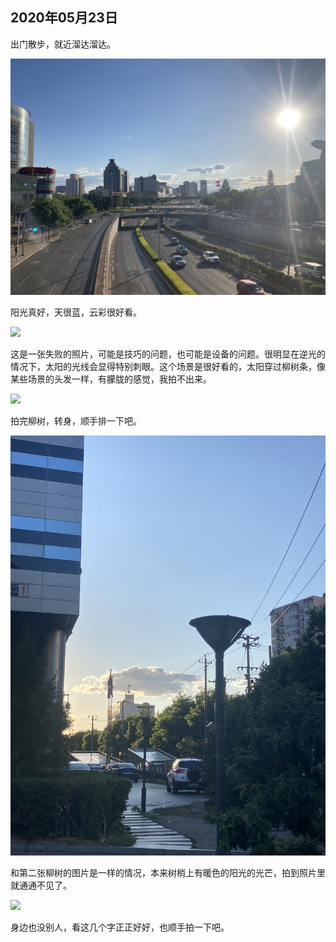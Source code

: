 ## 2020年05月23日

出门散步，就近溜达溜达。

<div class="img-wrapper">
    <img src="img/2020.05.23.01.jpg" class="width-fifty" />
</div>

阳光真好，天很蓝，云彩很好看。

<div class="img-wrapper padding-top padding-bottom">
    <img src="img/2020.05.23.02.jpg" class="width-fifty  " />
</div>

这是一张失败的照片，可能是技巧的问题，也可能是设备的问题。很明显在逆光的情况下，太阳的光线会显得特别刺眼。这个场景是很好看的，太阳穿过柳树条，像某些场景的头发一样，有朦胧的感觉，我拍不出来。

<div class="img-wrapper padding-top padding-bottom">
    <img src="img/2020.05.23.03.jpg" class="width-fifty  " />
</div>

拍完柳树，转身，顺手排一下吧。

<div class="img-wrapper padding-top padding-bottom">
    <img src="img/2020.05.23.04.jpg" class="width-fifty  " />
</div>

和第二张柳树的图片是一样的情况，本来树梢上有暖色的阳光的光芒，拍到照片里就通通不见了。

<div class="img-wrapper">
    <img src="img/2020.05.23.05.jpg" class="width-fifty" />
</div>

身边也没别人，看这几个字正正好好，也顺手拍一下吧。
